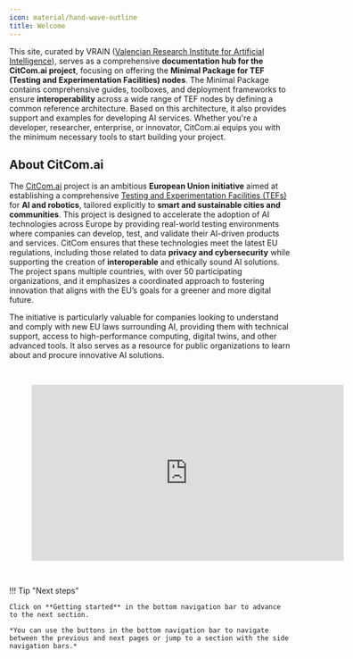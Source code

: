 ```yaml
---
icon: material/hand-wave-outline
title: Welcome
---
```


This site, curated by VRAIN ([Valencian Research Institute for Artificial Intelligence](https://vrain.upv.es/)), serves as a comprehensive **documentation hub for the CitCom.ai project**, focusing on offering the **Minimal Package for TEF (Testing and Experimentation Facilities) nodes**. The Minimal Package contains comprehensive guides, toolboxes, and deployment frameworks to ensure **interoperability** across a wide range of TEF nodes by defining a common reference architecture. Based on this architecture, it also provides support and examples for developing AI services. Whether you're a developer, researcher, enterprise, or innovator, CitCom.ai equips you with the minimum necessary tools to start building your project.

## About CitCom.ai
The [CitCom.ai](https://citcom.ai) project is an ambitious **European Union initiative** aimed at establishing a comprehensive [Testing and Experimentation Facilities (TEFs)](https://digital-strategy.ec.europa.eu/en/activities/testing-and-experimentation-facilities) for **AI and robotics**, tailored explicitly to **smart and sustainable cities and communities**. This project is designed to accelerate the adoption of AI technologies across Europe by providing real-world testing environments where companies can develop, test, and validate their AI-driven products and services. CitCom ensures that these technologies meet the latest EU regulations, including those related to data **privacy and cybersecurity** while supporting the creation of **interoperable** and ethically sound AI solutions. The project spans multiple countries, with over 50 participating organizations, and it emphasizes a coordinated approach to fostering innovation that aligns with the EU’s goals for a greener and more digital future.

The initiative is particularly valuable for companies looking to understand and comply with new EU laws surrounding AI, providing them with technical support, access to high-performance computing, digital twins, and other advanced tools. It also serves as a resource for public organizations to learn about and procure innovative AI solutions.

<br>
<figure markdown="span">
    <iframe width="560" height="315" src="https://www.youtube.com/embed/-wiVzj51lg0?si=RBL-LdvWbwCx-mgP" title="YouTube video player" frameborder="0" allow="accelerometer; autoplay; clipboard-write; encrypted-media; gyroscope; picture-in-picture; web-share" referrerpolicy="strict-origin-when-cross-origin" allowfullscreen></iframe>
</figure>
<br>


!!! Tip "Next steps"

    Click on **Getting started** in the bottom navigation bar to advance to the next section.

    *You can use the buttons in the bottom navigation bar to navigate between the previous and next pages or jump to a section with the side navigation bars.*